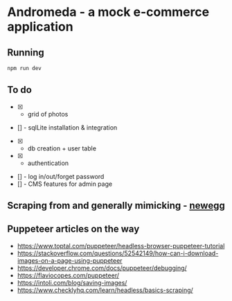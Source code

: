 # Andromeda - a mock e-commerce application

## Running

```bash
npm run dev
```

## To do

-   [x] -   grid of photos
-   [] - sqlLite installation & integration
-   [x] -   db creation + user table
-   [x] -   authentication
-   [] - log in/out/forget password
-   [] - CMS features for admin page

## Scraping from and generally mimicking - [newegg](https://www.newegg.com/GPUs-Video-Graphics-Cards/SubCategory/ID-48?Tid=7709)

## Puppeteer articles on the way

-   https://www.toptal.com/puppeteer/headless-browser-puppeteer-tutorial
-   https://stackoverflow.com/questions/52542149/how-can-i-download-images-on-a-page-using-puppeteer
-   https://developer.chrome.com/docs/puppeteer/debugging/
-   https://flaviocopes.com/puppeteer/
-   https://intoli.com/blog/saving-images/
-   https://www.checklyhq.com/learn/headless/basics-scraping/
